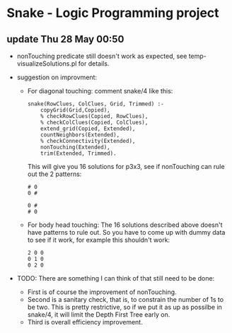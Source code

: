 # Snake - Logic Programming project



## update Thu 28 May 00:50
* nonTouching predicate still doesn't work as expected, see temp-visualizeSolutions.pl for details.
* suggestion on improvment: 
	* For diagonal touching: 
		comment snake/4 like this:  
		```
		snake(RowClues, ColClues, Grid, Trimmed) :- 
	        copyGrid(Grid,Copied),
	        % checkRowClues(Copied, RowClues),
	        % checkColClues(Copied, ColClues),
	        extend_grid(Copied, Extended),
	        countNeighbors(Extended), 
	        % checkConnectivity(Extended),
	        nonTouching(Extended),
	        trim(Extended, Trimmed).
		```
		 This will give you 16 solutions for p3x3, see if nonTouching can 
		 rule out the 2 patterns: 
		 ```
		 # 0
		 0 #
		 ```

		 ```
		 0 #
		 # 0
		 ```
	* For body head touching: 
		The 16 solutions described above doesn't have patterns to rule out. 
		So you have to come up with dummy data to see if it work,
		for example this shouldn't work: 
		
		```
		2 0 0 
		0 1 0
		0 2 0
		```

* TODO:
  There are something I can think of that still need to be done: 
  * First is of course the improvement of nonTouching.
  * Second is a sanitary check, that is, to constrain the number of 1s to be two. 
    This is pretty restrictive, so if we put it as up as possilbe in snake/4, 
    it will limit the Depth First Tree early on. 
  * Third is overall efficiency improvement. 

  






